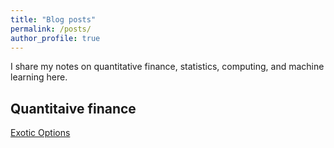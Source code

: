 ```yaml
---
title: "Blog posts"
permalink: /posts/
author_profile: true
---
```


I share my notes on quantitative finance, statistics, computing, and machine learning here.

## Quantitaive finance

[Exotic Options](https://sinabaghal.github.io/pages/exotic_options/)


